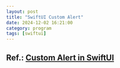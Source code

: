 ```yaml
---
layout: post
title: "SwiftUI Custom Alert"
date: 2024-12-02 16:21:00
category: program
tags: [swiftui]
---
```


## Ref.: [Custom Alert in SwiftUI](https://stackademic.com/blog/custom-alert-in-swiftui-df860da27e57)  



[jekyll]: http://jekyllrb.com
[jekyll-gh]: https://github.com/jekyll/jekyll
[jekyll-help]: https://github.com/jekyll/jekyll-help

